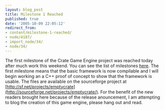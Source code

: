 ```yaml
---
layout: blog_post
title: Milestone 1 Reached
published: true
date: '2005-10-09 22:05:12'
redirect_from:
- content/milestone-1-reached/
- node/4187/
- import_node/34/
- node/34/
---
```


The first milestone of the Crate Game Engine project was reached today after much work this weekend. You can see the list of milestones [here](/content/crate-game-engine-documentation). The first milestone means that the basic framework is now compilable and I will begin working an a C++ proof of concept to show that the framework is usable. The files are available on the sourceforge project at [http://sf.net/projects/emptycrate](http://sourceforge.net/projects/emptycrate/). For the benefit of the new readers brought here because of the release anouncement, I am attempting to blog the creation of this game engine, please hang out and read.
